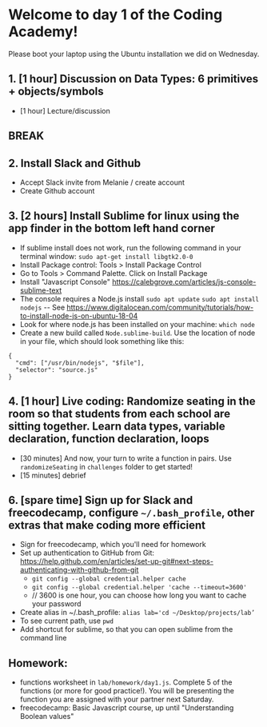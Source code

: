 # Welcome to day 1 of the Coding Academy!

Please boot your laptop using the Ubuntu installation we did on Wednesday.

## 1. [1 hour] Discussion on Data Types: 6 primitives + objects/symbols
- [1 hour] Lecture/discussion

## BREAK

## 2. Install Slack and Github
- Accept Slack invite from Melanie / create account
- Create Github account

## 3. [2 hours] Install Sublime for linux using the app finder in the bottom left hand corner
- If sublime install does not work, run the following command in your terminal window: `sudo apt-get install libgtk2.0-0`
- Install Package control: Tools > Install Package Control
- Go to Tools > Command Palette. Click on Install Package
- Install "Javascript Console" https://calebgrove.com/articles/js-console-sublime-text
- The console requires a Node.js install 
`sudo apt update`
`sudo apt install nodejs`
-- See https://www.digitalocean.com/community/tutorials/how-to-install-node-js-on-ubuntu-18-04
- Look for where node.js has been installed on your machine: `which node` 
- Create a new build called `Node.sublime-build`. Use the location of node in your file, which should look something like this:
```
{
  "cmd": ["/usr/bin/nodejs", "$file"],
  "selector": "source.js"
}
```

## 4. [1 hour] Live coding: Randomize seating in the room so that students from each school are sitting together. Learn data types, variable declaration, function declaration, loops
- [30 minutes] And now, your turn to write a function in pairs. Use `randomizeSeating` in `challenges` folder to get started!
- [15 minutes] debrief

## 6. [spare time] Sign up for Slack and freecodecamp, configure `~/.bash_profile`, other extras that make coding more efficient
- Sign for freecodecamp, which you'll need for homework
- Set up authentication to GitHub from Git: https://help.github.com/en/articles/set-up-git#next-steps-authenticating-with-github-from-git
	* `git config --global credential.helper cache`
	* `git config --global credential.helper 'cache --timeout=3600' `
	* // 3600 is one hour, you can choose how long you want to cache your password
- Create alias in ~/.bash_profile: `alias lab='cd ~/Desktop/projects/lab’`
- To see current path, use `pwd`  
- Add shortcut for sublime, so that you can open sublime from the command line

## Homework:
- functions worksheet in `lab/homework/day1.js`. Complete 5 of the functions (or more for good practice!). You will be presenting the function you are assigned with your partner next Saturday.
- freecodecamp: Basic Javascript course, up until "Understanding Boolean values"